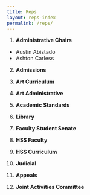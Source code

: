 ```yaml
---
title: Reps
layout: reps-index
permalink: /reps/
---
```


1. **Administrative Chairs**
- Austin Abistado
- Ashton Carless

2. **Admissions**

3. **Art Curriculum**

4. **Art Administrative**

5. **Academic Standards**

6. **Library**

7. **Faculty Student Senate**

8. **HSS Faculty**

9. **HSS Curriculum**

10. **Judicial**

11. **Appeals**

12. **Joint Activities Committee**

